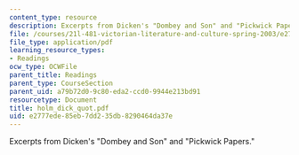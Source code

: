```yaml
---
content_type: resource
description: Excerpts from Dicken's "Dombey and Son" and "Pickwick Papers."
file: /courses/21l-481-victorian-literature-and-culture-spring-2003/e2777ede85eb7dd235db8290464da37e_holm_dick_quot.pdf
file_type: application/pdf
learning_resource_types:
- Readings
ocw_type: OCWFile
parent_title: Readings
parent_type: CourseSection
parent_uid: a79b72d0-9c80-eda2-ccd0-9944e213bd91
resourcetype: Document
title: holm_dick_quot.pdf
uid: e2777ede-85eb-7dd2-35db-8290464da37e
---
```

Excerpts from Dicken's "Dombey and Son" and "Pickwick Papers."

